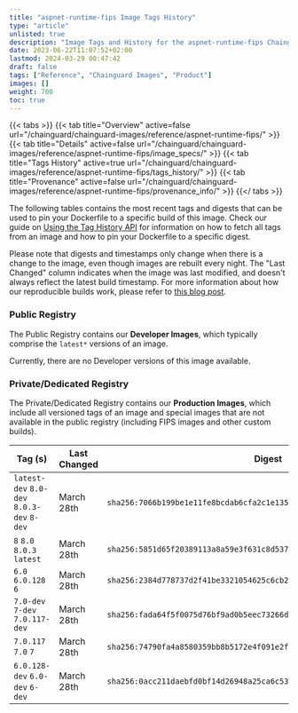 ```yaml
---
title: "aspnet-runtime-fips Image Tags History"
type: "article"
unlisted: true
description: "Image Tags and History for the aspnet-runtime-fips Chainguard Image"
date: 2023-06-22T11:07:52+02:00
lastmod: 2024-03-29 00:47:42
draft: false
tags: ["Reference", "Chainguard Images", "Product"]
images: []
weight: 700
toc: true
---
```


{{< tabs >}}
{{< tab title="Overview" active=false url="/chainguard/chainguard-images/reference/aspnet-runtime-fips/" >}}
{{< tab title="Details" active=false url="/chainguard/chainguard-images/reference/aspnet-runtime-fips/image_specs/" >}}
{{< tab title="Tags History" active=true url="/chainguard/chainguard-images/reference/aspnet-runtime-fips/tags_history/" >}}
{{< tab title="Provenance" active=false url="/chainguard/chainguard-images/reference/aspnet-runtime-fips/provenance_info/" >}}
{{</ tabs >}}

The following tables contains the most recent tags and digests that can be used to pin your Dockerfile to a specific build of this image. Check our guide on [Using the Tag History API](/chainguard/chainguard-images/using-the-tag-history-api/) for information on how to fetch all tags from an image and how to pin your Dockerfile to a specific digest.

Please note that digests and timestamps only change when there is a change to the image, even though images are rebuilt every night. The "Last Changed" column indicates when the image was last modified, and doesn't always reflect the latest build timestamp. For more information about how our reproducible builds work, please refer to [this blog post](https://www.chainguard.dev/unchained/reproducing-chainguards-reproducible-image-builds).

### Public Registry
The Public Registry contains our **Developer Images**, which typically comprise the `latest*` versions of an image.

Currently, there are no Developer versions of this image available.

### Private/Dedicated Registry
The Private/Dedicated Registry contains our **Production Images**, which include all versioned tags of an image and special images that are not available in the public registry (including FIPS images and other custom builds).

| Tag (s)                                     | Last Changed | Digest                                                                    |
|---------------------------------------------|--------------|---------------------------------------------------------------------------|
|  `latest-dev` `8.0-dev` `8.0.3-dev` `8-dev` | March 28th   | `sha256:7066b199be1e11fe8bcdab6cfa2c1e135e0e3fcb388c9a3cdaba2644b67a6d81` |
|  `8` `8.0` `8.0.3` `latest`                 | March 28th   | `sha256:5851d65f20389113a8a59e3f631c8d53736e8a20e2bf8a50e9dad65d9fb80e29` |
|  `6.0` `6.0.128` `6`                        | March 28th   | `sha256:2384d778737d2f41be3321054625c6cb28b08ed4410c97bbac8a0eb7a6dde010` |
|  `7.0-dev` `7-dev` `7.0.117-dev`            | March 28th   | `sha256:fada64f5f0075d76bf9ad0b5eec73266d3b698853b04247b5c5d49bd062f8485` |
|  `7.0.117` `7.0` `7`                        | March 28th   | `sha256:74790fa4a8580359bb8b5172e4f091e2fae462763bfe1051ed16d530d36f8b35` |
|  `6.0.128-dev` `6.0-dev` `6-dev`            | March 28th   | `sha256:0acc211daebfd0bf14d26948a25ca6c53ba3352709515729877d828bd8f36f3d` |

